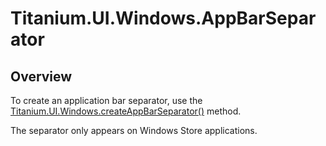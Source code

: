 # Titanium.UI.Windows.AppBarSeparator

<ProxySummary/>

## Overview

To create an application bar separator, use the
[Titanium.UI.Windows.createAppBarSeparator()](Titanium.UI.Windows.createAppBarSeparator) method.

The separator only appears on Windows Store applications.

<ApiDocs/>
